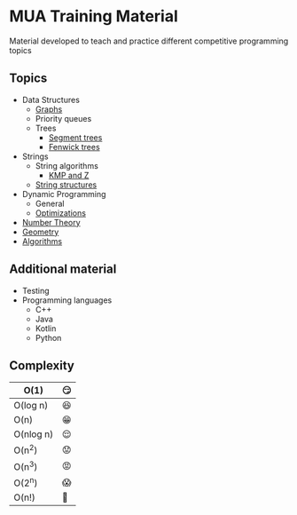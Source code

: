 # MUA Training Material

Material developed to teach and practice different competitive programming topics


## Topics

  - Data Structures
    - [Graphs][graphs]
    - Priority queues
    - Trees
      - [Segment trees][segtree]
      - [Fenwick trees][fenwick]
  - Strings
    - String algorithms
      - [KMP and Z][kmp]
    - [String structures][suffix]
  - Dynamic Programming
    - General
    - [Optimizations][optimizations]
  - [Number Theory][numtheory]
  - [Geometry][geometry]
  - [Algorithms][algos]

## Additional material

  - Testing
  - Programming languages
    - C++
    - Java
    - Kotlin
    - Python

## Complexity
| O(1) | :smirk: |
|---|---|
| O(log n) | :satisfied: |
| O(n) | :grin: |
| O(nlog n) | :relieved: |
| O(n<sup>2</sup>) | :worried: |
| O(n<sup>3</sup>) | :rage: |
| O(2<sup>n</sup>) | :scream: |
| O(n!) | :fu: |

[geometry]: https://github.com/mua-uniandes/subjects_material/tree/master/Geometry
[graphs]: https://github.com/mua-uniandes/subjects_material/tree/master/Graphs
[kmp]: https://github.com/mua-uniandes/subjects_material/blob/master/Strings/slides/MUA_strings_kmp_z.pdf
[numtheory]: https://github.com/mua-uniandes/subjects_material/tree/master/NumberTheory
[optimizations]: https://github.com/mua-uniandes/subjects_material/tree/master/dp
[suffix]: https://github.com/mua-uniandes/subjects_material/tree/master/Strings
[segtree]: https://github.com/mua-uniandes/subjects_material/tree/master/Datastructures/segment_tree
[fenwick]: https://github.com/mua-uniandes/subjects_material/tree/master/Datastructures/fenwick
[algos]: https://github.com/mua-uniandes/subjects_material/tree/master/Algorithms
